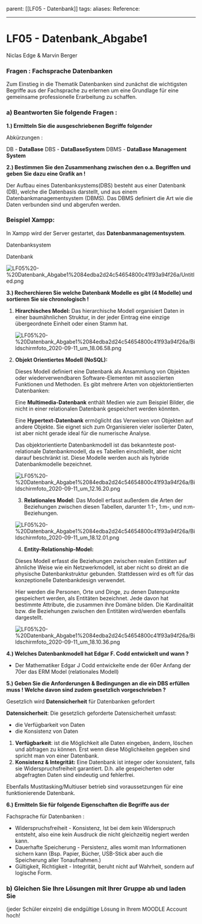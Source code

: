 parent: [[LF05 - Datenbank]]
tags:
aliases: 
Reference:

---
# LF05 - Datenbank_Abgabe1

Niclas Edge & Marvin Berger

### Fragen : Fachsprache Datenbanken

Zum Einstieg in die Thematik Datenbanken sind zunächst die wichtigsten Begriffe
aus der Fachsprache zu erlernen um eine Grundlage für eine gemeinsame
professionelle Erarbeitung zu schaffen.

### **a) Beantworten Sie folgende Fragen :**

**1.) Ermitteln Sie die ausgeschriebenen Begriffe folgender**

Abkürzungen :

 DB - **DataBase**
 DBS - **DataBaseSystem**
 DBMS - **DataBase Management System**

**2.) Bestimmen Sie den Zusammenhang zwischen den o.a. Begriffen und geben Sie dazu eine Grafik an !**

Der Aufbau eines Datenbanksystems(DBS) besteht aus einer Datenbank (DB), welche die Datenbasis darstellt, und aus einem Datenbankmanagementsystem (DBMS). Das DBMS definiert die Art wie die Daten verbunden sind und abgerufen werden.

### Beispiel Xampp:

In Xampp wird der Server gestartet, das **Datenbanmanagementsystem**.

Datenbanksystem

Datenbank

![LF05%20-%20Datenbank_Abgabe1%2084edba2d24c54654800c41f93a94f26a/Untitled.png](Referenz/Stundenplan+Notizen/Fächer%2069924945113d4f05aa161a69903bf2a7/LF05%20-%20Datenbank%20(ABO)%20fea7b1a68d4b4c0198fd08757a874b7f/LF05%20-%20Datenbank_Abgabe1%2084edba2d24c54654800c41f93a94f26a/Untitled.png)

**3.) Recherchieren Sie welche Datenbank Modelle es gibt (4 Modelle)
und sortieren Sie sie chronologisch !**

1. **Hirarchisches Model:** Das hierarchische Modell organisiert Daten in einer baumähnlichen Struktur, in der jeder Eintrag eine einzige übergeordnete Einheit oder einen Stamm hat.

    ![LF05%20-%20Datenbank_Abgabe1%2084edba2d24c54654800c41f93a94f26a/Bildschirmfoto_2020-09-11_um_18.06.58.png](Bildschirmfoto_2020-09-11_um_18.06.58.png)

2. **Objekt Orientiertes Modell (NoSQL):** 

    Dieses Modell definiert eine Datenbank als Ansammlung von Objekten oder wiederverwendbaren Software-Elementen mit assoziierten Funktionen und Methoden. Es gibt mehrere Arten von objektorientierten Datenbanken:

    Eine **Multimedia-Datenbank** enthält Medien wie zum Beispiel Bilder, die nicht in einer relationalen Datenbank gespeichert werden könnten.

    Eine **Hypertext-Datenbank** ermöglicht das Verweisen von Objekten auf andere Objekte. Sie eignet sich zum Organisieren vieler isolierter Daten, ist aber nicht gerade ideal für die numerische Analyse.

    Das objektorientierte Datenbankmodell ist das bekannteste post-relationale Datenbankmodell, da es Tabellen einschließt, aber nicht darauf beschränkt ist. Diese Modelle werden auch als hybride Datenbankmodelle bezeichnet.

    ![LF05%20-%20Datenbank_Abgabe1%2084edba2d24c54654800c41f93a94f26a/Bildschirmfoto_2020-09-11_um_12.16.20.png](Bildschirmfoto_2020-09-11_um_12.16.20.png)

    3. **Relationales Model:** Das Modell erfasst außerdem die Arten der Beziehungen zwischen diesen Tabellen, darunter 1:1-, 1:m-, und n:m-Beziehungen.

    ![LF05%20-%20Datenbank_Abgabe1%2084edba2d24c54654800c41f93a94f26a/Bildschirmfoto_2020-09-11_um_18.12.01.png](Bildschirmfoto_2020-09-11_um_18.12.01.png)

    4. **Entity-Relationship-Model:** 

    Dieses Modell erfasst die Beziehungen zwischen realen Entitäten auf ähnliche Weise wie ein Netzwerkmodell, ist aber nicht so direkt an die physische Datenbankstruktur gebunden. Stattdessen wird es oft für das konzeptionelle Datenbankdesign verwendet.

    Hier werden die Personen, Orte und Dinge, zu denen Datenpunkte gespeichert werden, als Entitäten bezeichnet. Jede davon hat bestimmte Attribute, die zusammen ihre Domäne bilden. Die Kardinalität bzw. die Beziehungen zwischen den Entitäten wird/werden ebenfalls dargestellt.

    ![LF05%20-%20Datenbank_Abgabe1%2084edba2d24c54654800c41f93a94f26a/Bildschirmfoto_2020-09-11_um_18.10.36.png](Bildschirmfoto_2020-09-11_um_18.10.36.png)

**4.) Welches Datenbankmodell hat Edgar F. Codd entwickelt und wann ?**

- Der Mathematiker Edgar J Codd entwickelte ende der 60er Anfang der 70er das ERM Model (relationales Modell)

**5.) Geben Sie die Anforderungen & Bedingungen an die ein DBS
erfüllen muss ! Welche davon sind zudem gesetzlich vorgeschrieben ?**

Gesetzlich wird **Datensicherheit** für Datenbanken gefordert

**Datensicherheit**: Die gesetzlich geforderte Datensicherheit umfasst:

- die Verfügbarkeit von Daten
- die Konsistenz von Daten
1. **Verfügbarkeit**: ist die Möglichkeit alle Daten eingeben, ändern, löschen und abfragen zu können. Erst wenn diese Möglichkeiten gegeben sind spricht man von einer Datenbank.
2. **Konsistenz & Integrität:** Eine Datenbank ist integer oder konsistent, falls sie Widerspruchsfreiheit garantiert. D.h. alle gespeicherten oder abgefragten Daten sind eindeutig und fehlerfrei.

Ebenfalls Mustitasking/Multiuser betrieb sind voraussetzungen für eine funktionierende Datenbank.

**6.) Ermitteln Sie für folgende Eigenschaften die Begriffe aus der**

Fachsprache für Datenbanken :

- Widerspruchsfreiheit - Konsistenz, Ist bei dem kein Widerspruch entsteht, also eine kein Ausdruck die nicht gleichzeitig negiert werden kann.
- Dauerhafte Speicherung - Persistenz, alles womit man Informationen sichern kann (Bsp. Papier, Bücher, USB-Stick aber auch die Speicherung aller Tonaufnahmen.)
- Gültigkeit, Richtigkeit - Integrität, beruht nicht auf Wahrheit, sondern auf logische Form.

### **b) Gleichen Sie Ihre Lösungen mit Ihrer Gruppe ab und laden Sie**

(jeder Schüler einzeln) die endgültige Lösung in Ihrem MOODLE
Account hoch!